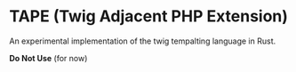 # TAPE (Twig Adjacent PHP Extension)

An experimental implementation of the twig tempalting language in Rust.

**Do Not Use** (for now)
